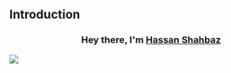 ## Introduction

<h3 align="center">Hey there, I'm <a href="https://github.com/hassandegem">Hassan Shahbaz</a></h3>

<p align="left"> <a href="https://github.com/thinkright20"><img src="https://skillicons.dev/icons?i=dotnet,django"> </a> </p>
